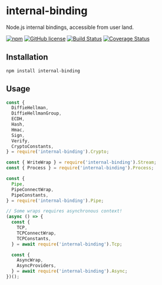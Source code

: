 # internal-binding

Node.js internal bindings, accessible from user land.

[![npm](https://img.shields.io/npm/v/internal-binding.svg)](https://www.npmjs.com/package/internal-binding)
[![GitHub license](https://img.shields.io/badge/license-MIT-blue.svg)](LICENSE)
[![Build Status](https://travis-ci.org/AlexMasterov/internal-binding.js.svg)](https://travis-ci.org/AlexMasterov/internal-binding.js)
[![Coverage Status](https://coveralls.io/repos/github/AlexMasterov/internal-binding.js/badge.svg?branch=master)](https://coveralls.io/github/AlexMasterov/internal-binding.js?branch=master)

## Installation

```
npm install internal-binding
```

## Usage
```javascript
const {
  DiffieHellman,
  DiffieHellmanGroup,
  ECDH,
  Hash,
  Hmac,
  Sign,
  Verify,
  CryptoConstants,
} = require('internal-binding').Crypto;

const { WriteWrap } = require('internal-binding').Stream;
const { Process } = require('internal-binding').Process;

const {
  Pipe,
  PipeConnectWrap,
  PipeConstants,
} = require('internal-binding').Pipe;

// Some wraps requires asynchronous context!
(async () => {
  const {
    TCP,
    TCPConnectWrap,
    TCPConstants,
  } = await require('internal-binding').Tcp;

  const {
    AsyncWrap,
    AsyncProviders,
  } = await require('internal-binding').Async;
})();
